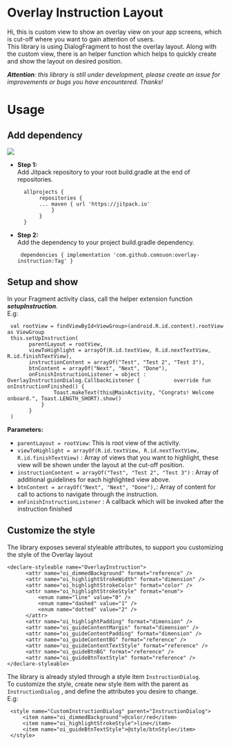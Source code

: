 
# Overlay Instruction Layout  
  
Hi, this is custom view to show an overlay view on your app screens, which is cut-off where you want to gain attention of users.  
This library is using DialogFragment to host the overlay layout. Along with the custom view, there is an helper function which helps to quickly create and show the layout on desired position.   
  
***Attention**: this library is still under development, please create an issue for improvements or bugs you have encountered. Thanks!*   
  
# Usage  
  
## Add dependency  
   [![](https://jitpack.io/v/comsuon/overlay-instruction.svg)](https://jitpack.io/#comsuon/overlay-instruction) 
- **Step 1:**  
  Add Jitpack repository to your root build.gradle at the end of repositories.  

		allprojects { 
		     repositories { 	
		     ... maven { url 'https://jitpack.io' 
		         } 
		     } 
		}

 - **Step 2:**  
 Add the dependency to your project build.gradle dependency.  
 

	    dependencies { implementation 'com.github.comsuon:overlay-instruction:Tag' } 
  
## Setup and show   
In your Fragment activity class, call the helper extension function ***setupInstruction***.  
 E.g:  
  

     val rootView = findViewById<ViewGroup>(android.R.id.content).rootView as ViewGroup
     this.setUpInstruction(    
           parentLayout = rootView,   
           viewToHighlight = arrayOf(R.id.textView, R.id.nextTextView, R.id.finishTextView),  
		   instructionContent = arrayOf("Test", "Test 2", "Test 3"),
		   btnContent = arrayOf("Next", "Next", "Done"),
		   onFinishInstructionListener = object : OverlayInstructionDialog.CallbackListener {           override fun onInstructionFinished() {    
                   Toast.makeText(this@MainActivity, "Congrats! Welcome onboard.", Toast.LENGTH_SHORT).show()    
               }    
           }  
     )  

**Parameters:**  
  
 - `parentLayout = rootView`: This is root view of the activity.  
 - `viewToHighlight = arrayOf(R.id.textView, R.id.nextTextView, R.id.finishTextView)` : Array of views that you want to highlight, these view will be shown under the layout at the cut-off position.  
 - `instructionContent = arrayOf("Test", "Test 2", "Test 3")` : Array of additional guidelines for each highlighted view above.  
 - `btnContent = arrayOf("Next", "Next", "Done"),`: Array of content for call to actions to navigate through the instruction.  
 - `onFinishInstructionListener` : A callback which will be invoked after the instruction finished  
   
## Customize the style  
  
The library exposes several styleable  attributes, to support you customizing the style of the Overlay layout  
  
 

    <declare-styleable name="OverlayInstruction"> 
          <attr name="oi_dimmedBackground" format="reference" />
          <attr name="oi_highlightStrokeWidth" format="dimension" />
          <attr name="oi_highlightStrokeColor" format="color" />
          <attr name="oi_highlightStrokeStyle" format="enum"> 
	          <enum name="line" value="0" /> 
	          <enum name="dashed" value="1" />
	          <enum name="dotted" value="2" /> 
          </attr> 
          <attr name="oi_highlightPadding" format="dimension" /> 
          <attr name="oi_guideContentMargin" format="dimension" />
          <attr name="oi_guideContentPadding" format="dimension" /> 
          <attr name="oi_guideContentBG" format="reference" /> 
          <attr name="oi_guideContentTextStyle" format="reference" /> 
          <attr name="oi_guideBtnBG" format="reference" /> 
          <attr name="oi_guideBtnTextStyle" format="reference" /> 
    </declare-styleable>  

The library is already styled through a style item `InstructionDialog`.  
To customize the style, create new style item with the parent as `InstructionDialog` , and define the attributes you desire to change.  
E.g:  
  

     <style name="CustomInstructionDialog" parent="InstructionDialog"> 
	     <item name="oi_dimmedBackground">@color/red</item> 
	     <item name="oi_highlightStrokeStyle">line</item> 
	     <item name="oi_guideBtnTextStyle">@style/btnStyle</item> 
     </style>
